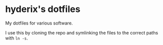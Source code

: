 # hyderix's dotfiles
My dotfiles for various software.

I use this by cloning the repo and symlinking the files to the correct paths with `ln -s`.
